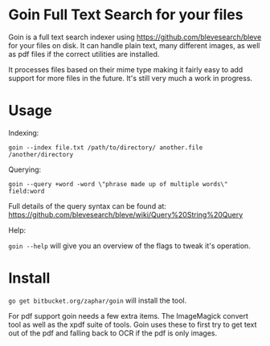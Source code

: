 Goin Full Text Search for your files
====================================

Goin is a full text search indexer using
https://github.com/blevesearch/bleve for your files on disk. It can
handle plain text, many different images, as well as pdf files if the
correct utilities are installed.

It processes files based on their mime type making it fairly easy to
add support for more files in the future. It's still very much a work
in progress.

Usage
=====

Indexing:

`goin --index file.txt /path/to/directory/ another.file /another/directory`

Querying:

`goin --query +word -word \"phrase made up of multiple words\" field:word`

Full details of the query syntax can be found at: https://github.com/blevesearch/bleve/wiki/Query%20String%20Query

Help:

`goin --help` will give you an overview of the flags to tweak it's operation.

Install
=======

`go get bitbucket.org/zaphar/goin` will install the tool.

For pdf support goin needs a few extra items. The ImageMagick convert tool as well as the xpdf suite of tools. Goin uses these to first try to get text out of the pdf and falling back to OCR if the pdf is only images.
